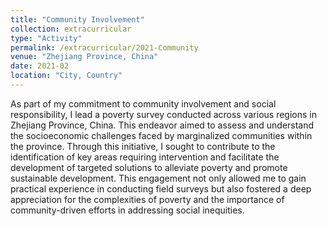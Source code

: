 ```yaml
---
title: "Community Involvement"
collection: extracurricular
type: "Activity"
permalink: /extracurricular/2021-Community
venue: "Zhejiang Province, China"
date: 2021-02
location: "City, Country"
---
```


As part of my commitment to community involvement and social responsibility, I lead a poverty survey conducted across various regions in Zhejiang Province, China. This endeavor aimed to assess and understand the socioeconomic challenges faced by marginalized communities within the province. Through this initiative, I sought to contribute to the identification of key areas requiring intervention and facilitate the development of targeted solutions to alleviate poverty and promote sustainable development. This engagement not only allowed me to gain practical experience in conducting field surveys but also fostered a deep appreciation for the complexities of poverty and the importance of community-driven efforts in addressing social inequities.

<!-- Heading 1
======

Heading 2
======

Heading 3
====== -->

